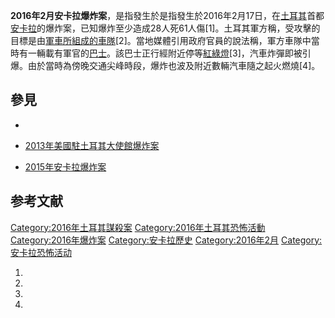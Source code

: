 **2016年2月安卡拉爆炸案**，是指發生於是指發生於2016年2月17日，在[土耳其](../Page/土耳其.md "wikilink")首都[安卡拉](../Page/安卡拉.md "wikilink")的爆炸案，已知爆炸至少造成28人死61人傷\[1\]。土耳其軍方稱，受攻擊的目標是由[軍車所組成的車隊](https://zh.wikipedia.org/wiki/軍車 "wikilink")\[2\]</ref>。當地媒體引用政府官員的說法稱，軍方車隊中當時有一輛載有軍官的[巴士](https://zh.wikipedia.org/wiki/巴士 "wikilink")。該巴士正行經附近停等[紅綠燈](https://zh.wikipedia.org/wiki/紅綠燈 "wikilink")\[3\]，汽車炸彈即被引爆。由於當時為傍晚交通尖峰時段，爆炸也波及附近數輛汽車隨之起火燃燒\[4\]。

## 參見

  -
  - [2013年美國駐土耳其大使館爆炸案](../Page/2013年美國駐土耳其大使館爆炸案.md "wikilink")

  - [2015年安卡拉爆炸案](../Page/2015年安卡拉爆炸案.md "wikilink")

## 参考文献

[Category:2016年土耳其謀殺案](https://zh.wikipedia.org/wiki/Category:2016年土耳其謀殺案 "wikilink") [Category:2016年土耳其恐怖活動](https://zh.wikipedia.org/wiki/Category:2016年土耳其恐怖活動 "wikilink") [Category:2016年爆炸案](https://zh.wikipedia.org/wiki/Category:2016年爆炸案 "wikilink") [Category:安卡拉歷史](https://zh.wikipedia.org/wiki/Category:安卡拉歷史 "wikilink") [Category:2016年2月](https://zh.wikipedia.org/wiki/Category:2016年2月 "wikilink") [Category:安卡拉恐怖活动](https://zh.wikipedia.org/wiki/Category:安卡拉恐怖活动 "wikilink")

1.
2.
3.
4.